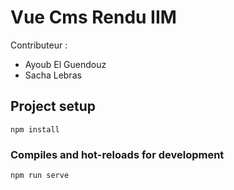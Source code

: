 # Vue Cms Rendu IIM
Contributeur :
- Ayoub El Guendouz
- Sacha Lebras

## Project setup
```
npm install
```

### Compiles and hot-reloads for development
```
npm run serve
```
